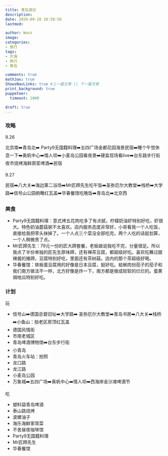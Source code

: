 ```yaml
---
title: 青岛游记
description: 
date: 2020-09-28 10:58:58
lastmod:

author: Wonz
image: 
categories:
- 旅行
tags:
- 大海
- 旅行
- 青岛

comments: true
mathJax: true
ShowsNavLinks: true #上一篇文章 || 下一篇文章
print_background: true
puppeteer:
  timeout: 1000

draft: true
---
```

### 攻略

9.26

北京南➡️青岛北➡️ Party9无国籍料理➡️五四广场金都花园海景民宿➡️睡个午觉休息一下➡️奥帆中心➡️情人坝➡️小麦岛公园看夜景➡️硬盒现场看live➡️台东路步行街夜市烧烤海鲜原浆啤酒➡️民宿

9.27

民宿➡️八大关➡️海边第二浴场➡️Mr匠蹄先生吃午饭➡️圣弥厄尔大教堂➡️栈桥➡️大学路➡️信号山公园俯瞰红瓦盖➡️华春餐馆吃晚饭➡️青岛北➡️北京西

### 美食

- Party9无国籍料理：意式烤五花肉吃多了有点腻，柠檬奶油虾特别好吃，虾很大。特色奶油蘑菇粥不太喜欢。店内服务态度非常好，小哥看我一个人吃饭，直接给我把零头抹掉了。一个人点三个菜没全部吃完，两个人吃的话挺划算，一个人稍微贵了点。
- Mr匠蹄先生：79元一份的匠大蹄套餐，老板娘说我吃不完，分量很足。所以我点了半份单独的匠先生原味蹄，还有禅茶豆腐，都超级好吃。喜欢吃蘸过甜辣酱的猪蹄，豆腐特别好吃，里面还有茶树菇。店内的那个茶超级好喝。
- 华春餐馆：铁板蛋豆腐用的好像是日本豆腐，挺好吃。蛤蜊肉扮茄子的茄子和我们南方做法不一样，北方好像是炸一下，南方都是做成软软的烂烂的。蛋黄焗地瓜特别好吃。

### 计划

玩

- 信号山➡️德国总督旧址➡️大学路➡️ 圣弥厄尔大教堂➡️青岛书房➡️八大关➡️栈桥➡️小鱼山：拍老区房顶红瓦盖
- 德国风情街
- 市南老城区
- 青岛啤酒博物馆➡️台东步行街
- 小青岛
- 青岛火车站：拍照
- 龙口路
- 龙江路
- 小麦岛公园
- 万象城➡️五四广场➡️奥帆中心➡️情人坝➡️西海岸金沙滩啤酒节

吃

- 塑料袋青岛啤酒
- 泰山路烧烤
- 波螺油子
- 海乐海鲜家常菜
- 不舍昼夜咖啡馆
- Party9无国籍料理
- Mr匠蹄先生
- 华春餐馆
